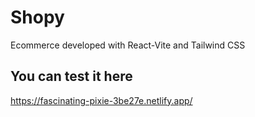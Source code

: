 # Shopy
Ecommerce developed with React-Vite and Tailwind CSS





## You can test it here
https://fascinating-pixie-3be27e.netlify.app/
